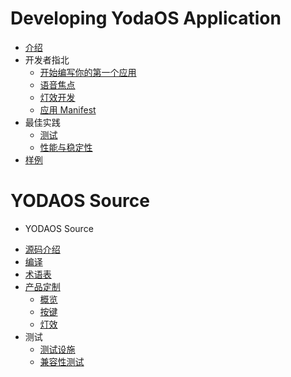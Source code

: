 # Developing YodaOS Application

- [介绍](INTRO.md)
- 开发者指北 <!-- (guidance/00-guidance.md) -->
  - [开始编写你的第一个应用](guidance/01-build-your-first-app.md)
  - [语音焦点](guidance/02-audio-focus.md)
  - [灯效开发](guidance/03-lightd.md)
  - [应用 Manifest](guidance/04-app-manifest.md)
- 最佳实践 <!-- (best-practice/00-best-practice.md) -->
  - [测试](best-practice/01-testing.md)
  <!-- - [调试](best-practice/02-debugging.md) -->
  - [性能与稳定性](best-practice/03-performance-stability.md)
- [样例](https://github.com/Rokid/yoda-samples)

# YODAOS Source

- YODAOS Source
<!-- - 编译与打包 -->
- [源码介绍](yodaos-source/00-source-tree.md)
- [编译](yodaos-source/01-compile.md)
- [术语表](yodaos-source/glossary.md)
- [产品定制](yodaos-source/customization/00-customization.md)
  - [概览](yodaos-source/customization/01-overview.md)
  - [按键](yodaos-source/customization/02-keyboard.md)
  - [灯效](yodaos-source/customization/03-light.md)
- 测试
  - [测试设施](yodaos-source/testing/test-tools-introduce.md)
  - [兼容性测试](yodaos-source/testing/unit-test-introduce.md)
